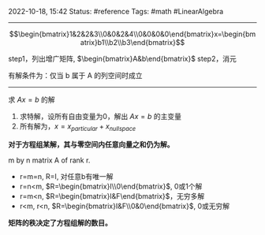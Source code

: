 2022-10-18, 15:42
Status: #reference 
Tags: #math #LinearAlgebra 

---
$$\begin{bmatrix}1&2&2&3\\0&0&2&4\\0&0&0&0\end{bmatrix}x=\begin{bmatrix}b1\\b2\\b3\end{bmatrix}$$

step1，列出增广矩阵, $\begin{bmatrix}A&b\end{bmatrix}$
step2，消元

有解条件为：仅当 b 属于 A 的列空间时成立

---

求 $Ax=b$ 的解

1. 求特解，设所有自由变量为0，解出 $Ax=b$ 的主变量
2. 所有解为，$x=x_{particular}+x_{nullspace}$

**对于方程组某解，其与零空间内任意向量之和仍为解。**

m by n matrix A of rank r.
- r=m=n, R=I, 对任意b有唯一解
- r=n<m, $R=\begin{bmatrix}I\\0\end{bmatrix}$, 0或1个解
- r=m<n, $R=\begin{bmatrix}I&F\end{bmatrix}$，无穷多解
- r<m, r<n, $R=\begin{bmatrix}I&F\\0&0\end{bmatrix}$, 0或无穷解

**矩阵的秩决定了方程组解的数目。**
